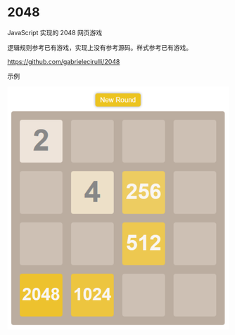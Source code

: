 2048
====

JavaScript 实现的 2048 网页游戏

逻辑规则参考已有游戏，实现上没有参考源码。样式参考已有游戏。

<https://github.com/gabrielecirulli/2048>

示例

![](2048.png)
